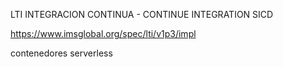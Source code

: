 LTI
INTEGRACION CONTINUA - CONTINUE INTEGRATION
SICD

https://www.imsglobal.org/spec/lti/v1p3/impl

contenedores
serverless
